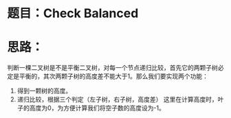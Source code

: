 # 题目：Check Balanced

# 思路：
判断一棵二叉树是不是平衡二叉树，对每一个节点递归比较，首先它的两颗子树必定是平衡的，其次两颗子树的高度差不能大于1。那么我们要实现两个功能：
1. 得到一颗树的高度。
2. 递归比较，根据三个判定（左子树，右子树，高度差）
这里在计算高度时，叶子的高度为0，为方便计算我们将空子数的高度设为-1。
